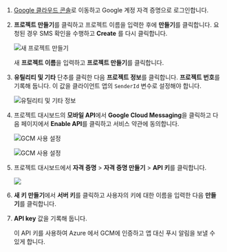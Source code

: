 
1. [Google 클라우드 콘솔](https://console.developers.google.com/project)로 이동하고 Google 계정 자격 증명으로 로그인합니다. 
2. **프로젝트 만들기**를 클릭하고 프로젝트 이름을 입력한 후에 **만들기**를 클릭합니다. 요청된 경우 SMS 확인을 수행하고 **Create** 를 다시 클릭합니다.
   
    ![새 프로젝트 만들기](./media/mobile-services-enable-google-cloud-messaging/mobile-services-google-new-project.png)   
   
     새 **프로젝트 이름**을 입력하고 **프로젝트 만들기**를 클릭합니다.
3. **유틸리티 및 기타** 단추를 클릭한 다음 **프로젝트 정보**를 클릭합니다. **프로젝트 번호**를 기록해 둡니다. 이 값을 클라이언트 앱의 `SenderId` 변수로 설정해야 합니다.
   
    ![유틸리티 및 기타 정보](./media/mobile-services-enable-google-cloud-messaging/notification-hubs-utilities-and-more.png)
4. 프로젝트 대시보드의 **모바일 API**에서 **Google Cloud Messaging**을 클릭하고 다음 페이지에서 **Enable API**를 클릭하고 서비스 약관에 동의합니다. 
   
    ![GCM 사용 설정](./media/mobile-services-enable-google-cloud-messaging/enable-GCM.png)
   
    ![GCM 사용 설정](./media/mobile-services-enable-google-cloud-messaging/enable-gcm-2.png) 
5. 프로젝트 대시보드에서 **자격 증명** > **자격 증명 만들기** > **API 키**를 클릭합니다. 
   
    ![](./media/mobile-services-enable-google-cloud-messaging/mobile-services-google-create-server-key.png)
6. **새 키 만들기**에서 **서버 키**를 클릭하고 사용자의 키에 대한 이름을 입력한 다음 **만들기**를 클릭합니다.
7. **API key** 값을 기록해 둡니다.
   
    이 API 키를 사용하여 Azure 에서 GCM에 인증하고 앱 대신 푸시 알림을 보낼 수 있게 합니다.

